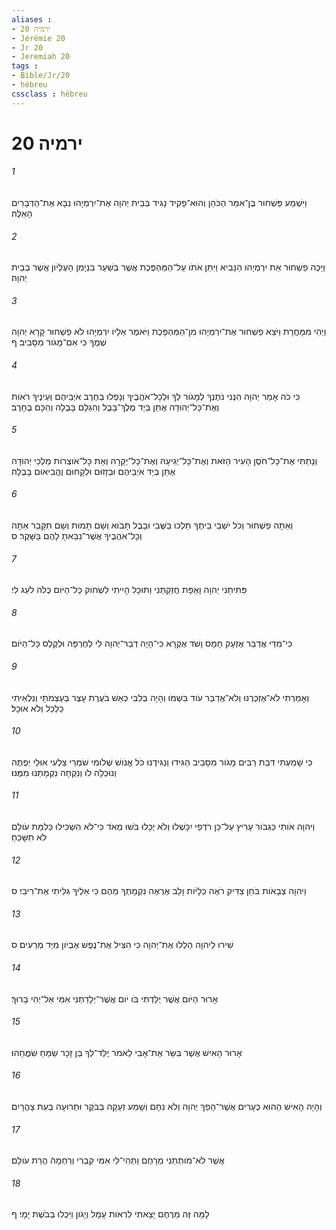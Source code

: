 ```yaml
---
aliases : 
- ירמיה 20
- Jérémie 20
- Jr 20
- Jeremiah 20
tags : 
- Bible/Jr/20
- hébreu
cssclass : hébreu
---
```


# ירמיה 20

###### 1
וַיִּשְׁמַע פַּשְׁחוּר בֶּן־אִמֵּר הַכֹּהֵן וְהוּא־פָקִיד נָגִיד בְּבֵית יְהוָה אֶת־יִרְמְיָהוּ נִבָּא אֶת־הַדְּבָרִים הָאֵלֶּה׃
###### 2
וַיַּכֶּה פַשְׁחוּר אֵת יִרְמְיָהוּ הַנָּבִיא וַיִּתֵּן אֹתֹו עַל־הַמַּהְפֶּכֶת אֲשֶׁר בְּשַׁעַר בִּנְיָמִן הָעֶלְיֹון אֲשֶׁר בְּבֵית יְהוָה׃
###### 3
וַיְהִי מִמָּחֳרָת וַיֹּצֵא פַשְׁחוּר אֶת־יִרְמְיָהוּ מִן־הַמַּהְפָּכֶת וַיֹּאמֶר אֵלָיו יִרְמְיָהוּ לֹא פַשְׁחוּר קָרָא יְהוָה שְׁמֶךָ כִּי אִם־מָגֹור מִסָּבִיב׃ ף
###### 4
כִּי כֹה אָמַר יְהוָה הִנְנִי נֹתֶנְךָ לְמָגֹור לְךָ וּלְכָל־אֹהֲבֶיךָ וְנָפְלוּ בְּחֶרֶב אֹיְבֵיהֶם וְעֵינֶיךָ רֹאֹות וְאֶת־כָּל־יְהוּדָה אֶתֵּן בְּיַד מֶלֶךְ־בָּבֶל וְהִגְלָם בָּבֶלָה וְהִכָּם בֶּחָרֶב׃
###### 5
וְנָתַתִּי אֶת־כָּל־חֹסֶן הָעִיר הַזֹּאת וְאֶת־כָּל־יְגִיעָהּ וְאֶת־כָּל־יְקָרָהּ וְאֵת כָּל־אֹוצְרֹות מַלְכֵי יְהוּדָה אֶתֵּן בְּיַד אֹיְבֵיהֶם וּבְזָזוּם וּלְקָחוּם וֶהֱבִיאוּם בָּבֶלָה׃
###### 6
וְאַתָּה פַשְׁחוּר וְכֹל יֹשְׁבֵי בֵיתֶךָ תֵּלְכוּ בַּשֶּׁבִי וּבָבֶל תָּבֹוא וְשָׁם תָּמוּת וְשָׁם תִּקָּבֵר אַתָּה וְכָל־אֹהֲבֶיךָ אֲשֶׁר־נִבֵּאתָ לָהֶם בַּשָּׁקֶר׃ ס
###### 7
פִּתִּיתַנִי יְהוָה וָאֶפָּת חֲזַקְתַּנִי וַתּוּכָל הָיִיתִי לִשְׂחֹוק כָּל־הַיֹּום כֻּלֹּה לֹעֵג לִי׃
###### 8
כִּי־מִדֵּי אֲדַבֵּר אֶזְעָק חָמָס וָשֹׁד אֶקְרָא כִּי־הָיָה דְבַר־יְהוָה לִי לְחֶרְפָּה וּלְקֶלֶס כָּל־הַיֹּום׃
###### 9
וְאָמַרְתִּי לֹא־אֶזְכְּרֶנּוּ וְלֹא־אֲדַבֵּר עֹוד בִּשְׁמֹו וְהָיָה בְלִבִּי כְּאֵשׁ בֹּעֶרֶת עָצֻר בְּעַצְמֹתָי וְנִלְאֵיתִי כַּלְכֵל וְלֹא אוּכָל׃
###### 10
כִּי שָׁמַעְתִּי דִּבַּת רַבִּים מָגֹור מִסָּבִיב הַגִּידוּ וְנַגִּידֶנּוּ כֹּל אֱנֹושׁ שְׁלֹומִי שֹׁמְרֵי צַלְעִי אוּלַי יְפֻתֶּה וְנוּכְלָה לֹו וְנִקְחָה נִקְמָתֵנוּ מִמֶּנּוּ׃
###### 11
וַיהוָה אֹותִי כְּגִבֹּור עָרִיץ עַל־כֵּן רֹדְפַי יִכָּשְׁלוּ וְלֹא יֻכָלוּ בֹּשׁוּ מְאֹד כִּי־לֹא הִשְׂכִּילוּ כְּלִמַּת עֹולָם לֹא תִשָּׁכֵחַ׃
###### 12
וַיהוָה צְבָאֹות בֹּחֵן צַדִּיק רֹאֶה כְלָיֹות וָלֵב אֶרְאֶה נִקְמָתְךָ מֵהֶם כִּי אֵלֶיךָ גִּלִּיתִי אֶת־רִיבִי׃ ס
###### 13
שִׁירוּ לַיהוָה הַלְלוּ אֶת־יְהוָה כִּי הִצִּיל אֶת־נֶפֶשׁ אֶבְיֹון מִיַּד מְרֵעִים׃ ס
###### 14
אָרוּר הַיֹּום אֲשֶׁר יֻלַּדְתִּי בֹּו יֹום אֲשֶׁר־יְלָדַתְנִי אִמִּי אַל־יְהִי בָרוּךְ׃
###### 15
אָרוּר הָאִישׁ אֲשֶׁר בִּשַּׂר אֶת־אָבִי לֵאמֹר יֻלַּד־לְךָ בֵּן זָכָר שַׂמֵּחַ שִׂמֳּחָהוּ׃
###### 16
וְהָיָה הָאִישׁ הַהוּא כֶּעָרִים אֲשֶׁר־הָפַךְ יְהוָה וְלֹא נִחָם וְשָׁמַע זְעָקָה בַּבֹּקֶר וּתְרוּעָה בְּעֵת צָהֳרָיִם׃
###### 17
אֲשֶׁר לֹא־מֹותְתַנִי מֵרָחֶם וַתְּהִי־לִי אִמִּי קִבְרִי וְרַחְמָהֿ הֲרַת עֹולָם׃
###### 18
לָמָּה זֶּה מֵרֶחֶם יָצָאתִי לִרְאֹות עָמָל וְיָגֹון וַיִּכְלוּ בְּבֹשֶׁת יָמָי׃ ף
